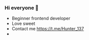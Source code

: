 ### Hi everyone 👋
- Beginner frontend developer
- Love sweet
- Contact me https://t.me/Hunter_137
- <div id="badges">
  <img src="https://komarev.com/ghpvc/?username=Hunter-137&style=flat-square&color=blue" alt=""/>
</div>
<!--
**Hunter-137/Hunter-137** is a ✨ _special_ ✨ repository because its `README.md` (this file) appears on your GitHub profile.

Here are some ideas to get you started:

- 🔭 I’m currently working on ...
- 🌱 I’m currently learning ...
- 👯 I’m looking to collaborate on ...
- 🤔 I’m looking for help with ...
- 💬 Ask me about ...
- 📫 How to reach me: ...
- 😄 Pronouns: ...
- ⚡ Fun fact: ...
-->
